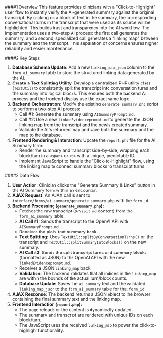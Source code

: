 ####1 Overview
This feature provides clinicians with a "Click-to-Highlight" user flow to instantly verify the AI-generated summary against the original transcript. By clicking on a block of text in the summary, the corresponding conversational turns in the transcript that were used as its source will be highlighted. This builds trust and transparency into the AI workflow.
The implementation uses a two-step AI process: the first call generates the summary, and a second, specialized call generates a "linking map" between the summary and the transcript. This separation of concerns ensures higher reliability and easier maintenance.


####2 Key Steps
1.  **Database Schema Update**: Add a new `linking_map_json` column to the `form_ai_summary` table to store the structured linking data generated by the AI.
2.  **Create a Text Splitting Utility**: Develop a centralized PHP utility class (`TextUtil`) to consistently split the transcript into conversation turns and the summary into logical blocks. This ensures both the backend AI process and the frontend display use the exact same logic.
3.  **Backend Orchestration**: Modify the existing `generate_summary.php` script to perform a two-step AI process:
    *   Call #1: Generate the summary using `AISummaryPrompt.md`.
    *   Call #2: Use a new `linkedEvidenceprompt.md` to generate the JSON linking map from the transcript and the newly created summary.
    *   Validate the AI's returned map and save both the summary and the map to the database.
4.  **Frontend Rendering & Interaction**: Update the `report.php` file for the AI Summary form:
    *   Render the summary and transcript side-by-side, wrapping each block/turn in a `<span>` or `<p>` with a unique, predictable ID.
    *   Implement JavaScript to handle the "Click-to-Highlight" flow, using the linking map to connect summary blocks to transcript turns.


####3 Data Flow
1.  **User Action**: Clinician clicks the "Generate Summary & Links" button in the AI Summary form within an encounter.
2.  **AJAX Request**: An AJAX call is sent to `interface/forms/ai_summary/generate_summary.php` with the `form_id`.
3.  **Backend Processing (`generate_summary.php`):**
    *   Fetches the raw transcript (`DrVisit.md` content) from the `form_ai_summary` table.
    *   **AI Call #1:** Sends the transcript to the OpenAI API with `AISummaryPrompt.md`.
    *   Receives the plain-text summary back.
    *   **Text Splitting:** Uses `TextUtil::splitByConversationTurns()` on the transcript and `TextUtil::splitSummaryIntoBlocks()` on the new summary.
    *   **AI Call #2:** Sends the split transcript turns and summary blocks (formatted as JSON) to the OpenAI API with the new `linkedEvidenceprompt.md`.
    *   Receives a JSON `linking_map` back.
    *   **Validation:** The backend validates that all indices in the `linking_map` are within the bounds of the actual turn/block counts.
    *   **Database Update:** Saves the `ai_summary` text and the validated `linking_map_json` to the `form_ai_summary` table for that `form_id`.
4.  **AJAX Response**: The backend returns a JSON object to the browser containing the final summary text and the linking map.
5.  **Frontend Interaction (`report.php`):**
    *   The page reloads or the content is dynamically updated.
    *   The summary and transcript are rendered with unique IDs on each block/turn.
    *   The JavaScript uses the received `linking_map` to power the click-to-highlight functionality.

